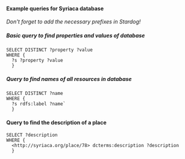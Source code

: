 #### Example queries for Syriaca database

_Don't forget to add the necessary prefixes in Stardog!_

##### Basic query to find properties and values of database

```
SELECT DISTINCT ?property ?value
WHERE {
  ?s ?property ?value
  }
```


##### Query to find names of all resources in database

```
SELECT DISTINCT ?name
WHERE {
  ?s rdfs:label ?name`
  }
```

#### Query to find the description of a place

```
SELECT ?description
WHERE {
  <http://syriaca.org/place/78> dcterms:description ?description
  }
```

